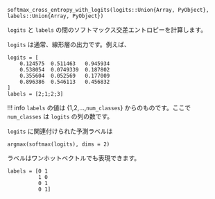 ```
softmax_cross_entropy_with_logits(logits::Union{Array, PyObject}, labels::Union{Array, PyObject})
```

`logits` と `labels` の間のソフトマックス交差エントロピーを計算します。

`logits` は通常、線形層の出力です。例えば、

```
logits = [
    0.124575  0.511463   0.945934
    0.538054  0.0749339  0.187802
    0.355604  0.052569   0.177009
    0.896386  0.546113   0.456832
]
labels = [2;1;2;3]
```

!!! info
    `labels` の値は {1,2,...,`num_classes`} からのものです。ここで `num_classes` は `logits` の列の数です。


`logits` に関連付けられた予測ラベルは 

```
argmax(softmax(logits), dims = 2)
```

ラベルはワンホットベクトルでも表現できます。

```
labels = [0 1
          1 0
          0 1
          0 1]
```
